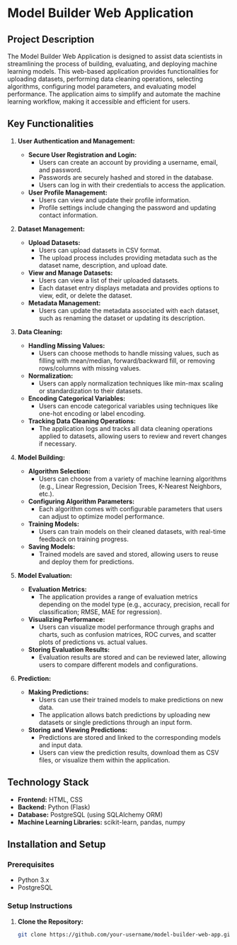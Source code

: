 # Model Builder Web Application

## Project Description

The Model Builder Web Application is designed to assist data scientists in streamlining the process of building, evaluating, and deploying machine learning models. This web-based application provides functionalities for uploading datasets, performing data cleaning operations, selecting algorithms, configuring model parameters, and evaluating model performance. The application aims to simplify and automate the machine learning workflow, making it accessible and efficient for users.

## Key Functionalities

1. **User Authentication and Management:**
   - **Secure User Registration and Login:**
     - Users can create an account by providing a username, email, and password.
     - Passwords are securely hashed and stored in the database.
     - Users can log in with their credentials to access the application.
   - **User Profile Management:**
     - Users can view and update their profile information.
     - Profile settings include changing the password and updating contact information.

2. **Dataset Management:**
   - **Upload Datasets:**
     - Users can upload datasets in CSV format.
     - The upload process includes providing metadata such as the dataset name, description, and upload date.
   - **View and Manage Datasets:**
     - Users can view a list of their uploaded datasets.
     - Each dataset entry displays metadata and provides options to view, edit, or delete the dataset.
   - **Metadata Management:**
     - Users can update the metadata associated with each dataset, such as renaming the dataset or updating its description.

3. **Data Cleaning:**
   - **Handling Missing Values:**
     - Users can choose methods to handle missing values, such as filling with mean/median, forward/backward fill, or removing rows/columns with missing values.
   - **Normalization:**
     - Users can apply normalization techniques like min-max scaling or standardization to their datasets.
   - **Encoding Categorical Variables:**
     - Users can encode categorical variables using techniques like one-hot encoding or label encoding.
   - **Tracking Data Cleaning Operations:**
     - The application logs and tracks all data cleaning operations applied to datasets, allowing users to review and revert changes if necessary.

4. **Model Building:**
   - **Algorithm Selection:**
     - Users can choose from a variety of machine learning algorithms (e.g., Linear Regression, Decision Trees, K-Nearest Neighbors, etc.).
   - **Configuring Algorithm Parameters:**
     - Each algorithm comes with configurable parameters that users can adjust to optimize model performance.
   - **Training Models:**
     - Users can train models on their cleaned datasets, with real-time feedback on training progress.
   - **Saving Models:**
     - Trained models are saved and stored, allowing users to reuse and deploy them for predictions.

5. **Model Evaluation:**
   - **Evaluation Metrics:**
     - The application provides a range of evaluation metrics depending on the model type (e.g., accuracy, precision, recall for classification; RMSE, MAE for regression).
   - **Visualizing Performance:**
     - Users can visualize model performance through graphs and charts, such as confusion matrices, ROC curves, and scatter plots of predictions vs. actual values.
   - **Storing Evaluation Results:**
     - Evaluation results are stored and can be reviewed later, allowing users to compare different models and configurations.

6. **Prediction:**
   - **Making Predictions:**
     - Users can use their trained models to make predictions on new data.
     - The application allows batch predictions by uploading new datasets or single predictions through an input form.
   - **Storing and Viewing Predictions:**
     - Predictions are stored and linked to the corresponding models and input data.
     - Users can view the prediction results, download them as CSV files, or visualize them within the application.

## Technology Stack

- **Frontend:** HTML, CSS
- **Backend:** Python (Flask)
- **Database:** PostgreSQL (using SQLAlchemy ORM)
- **Machine Learning Libraries:** scikit-learn, pandas, numpy

## Installation and Setup

### Prerequisites

- Python 3.x
- PostgreSQL

### Setup Instructions

1. **Clone the Repository:**

   ```bash
   git clone https://github.com/your-username/model-builder-web-app.git](https://github.com/hasibahmad1995/ML-model-builder.git
